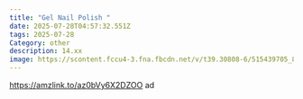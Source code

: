 ```yaml
---
title: "Gel Nail Polish "
date: 2025-07-28T04:57:32.551Z
tags: 2025-07-28
Category: other
description: 14.xx
image: https://scontent.fccu4-3.fna.fbcdn.net/v/t39.30808-6/515439705_815988134299937_8112900402253010213_n.jpg?stp=dst-jpg_p526x296_tt6&_nc_cat=104&ccb=1-7&_nc_sid=aa7b47&_nc_ohc=qXxcDTthdx4Q7kNvwG90Rjz&_nc_oc=AdkHfaXl13b2OCRxMgcapgiDw3yovQEnAI1qqm0gaPrVzUlhfg_rmWfA2V25zqcPKZ4&_nc_zt=23&_nc_ht=scontent.fccu4-3.fna&_nc_gid=eZxtJerPdhPWcOKzC9p1Sg&oh=00_AfRpdsGal1hBRZrrSYS1-QOS-fpPh51bP-e6LhkWtDlgyQ&oe=688CE3C0
---
```

https://amzlink.to/az0bVy6X2DZOO ad